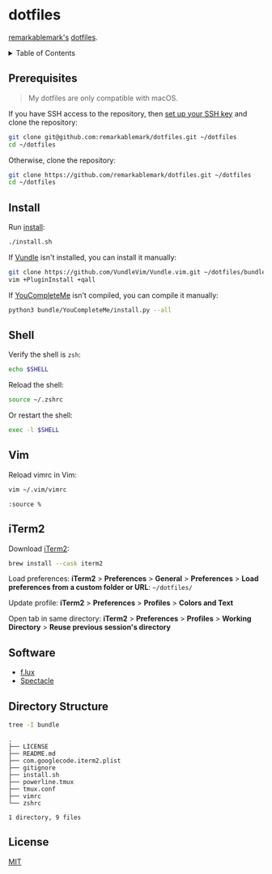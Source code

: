 # dotfiles

[remarkablemark's](https://b.remarkabl.org/github) [dotfiles](https://dotfiles.github.io/).

<details>
<summary>Table of Contents</summary>

- [Prerequisites](#prerequisites)
- [Install](#install)
- [Shell](#shell)
- [Vim](#vim)
- [iTerm2](#iterm2)
- [Software](#software)
- [Directory Structure](#directory-structure)
- [License](#license)

</details>

## Prerequisites

> My dotfiles are only compatible with macOS.

If you have SSH access to the repository, then [set up your SSH key](https://remarkablemark.org/blog/2020/04/13/avoid-ssh-passphrase/) and clone the repository:

```sh
git clone git@github.com:remarkablemark/dotfiles.git ~/dotfiles
cd ~/dotfiles
```

Otherwise, clone the repository:

```sh
git clone https://github.com/remarkablemark/dotfiles.git ~/dotfiles
cd ~/dotfiles
```

## Install

Run [install](https://github.com/remarkablemark/dotfiles/blob/master/install.sh):

```sh
./install.sh
```

If [Vundle](https://github.com/VundleVim/Vundle.vim) isn't installed, you can install it manually:

```sh
git clone https://github.com/VundleVim/Vundle.vim.git ~/dotfiles/bundle/Vundle.vim
vim +PluginInstall +qall
```

If [YouCompleteMe](https://github.com/ycm-core/YouCompleteMe) isn't compiled, you can compile it manually:

```sh
python3 bundle/YouCompleteMe/install.py --all
```

## Shell

Verify the shell is `zsh`:

```sh
echo $SHELL
```

Reload the shell:

```sh
source ~/.zshrc
```

Or restart the shell:

```sh
exec -l $SHELL
```

## Vim

Reload vimrc in Vim:

```sh
vim ~/.vim/vimrc
```

```vim
:source %
```

## iTerm2

Download [iTerm2](https://iterm2.com/):

```sh
brew install --cask iterm2
```

Load preferences: **iTerm2** > **Preferences** > **General** > **Preferences** > **Load preferences from a custom folder or URL**: `~/dotfiles/`

Update profile: **iTerm2** > **Preferences** > **Profiles** > **Colors and Text**

Open tab in same directory: **iTerm2** > **Preferences** > **Profiles** > **Working Directory** > **Reuse previous session's directory**

## Software

- [f.lux](https://justgetflux.com/)
- [Spectacle](https://www.spectacleapp.com/)

## Directory Structure

```sh
tree -I bundle
```

```
.
├── LICENSE
├── README.md
├── com.googlecode.iterm2.plist
├── gitignore
├── install.sh
├── powerline.tmux
├── tmux.conf
├── vimrc
└── zshrc

1 directory, 9 files
```

## License

[MIT](LICENSE)
